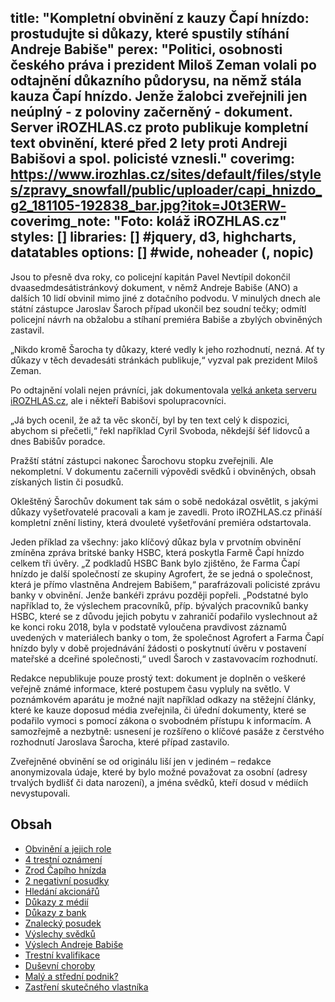 title: "Kompletní obvinění z kauzy Čapí hnízdo: prostudujte si důkazy, které spustily stíhání Andreje Babiše"
perex: "Politici, osobnosti českého práva i prezident Miloš Zeman volali po odtajnění důkazního půdorysu, na němž stála kauza Čapí hnízdo. Jenže žalobci zveřejnili jen neúplný - z poloviny začerněný - dokument. Server iROZHLAS.cz proto publikuje kompletní text obvinění, které před 2 lety proti Andreji Babišovi a spol. policisté vznesli."
coverimg: https://www.irozhlas.cz/sites/default/files/styles/zpravy_snowfall/public/uploader/capi_hnizdo_g2_181105-192838_bar.jpg?itok=J0t3ERW-
coverimg_note: "Foto: koláž iROZHLAS.cz"
styles: []
libraries: [] #jquery, d3, highcharts, datatables
options: [] #wide, noheader (, nopic)
---

Jsou to přesně dva roky, co policejní kapitán Pavel Nevtípil dokončil dvaasedmdesátistránkový dokument, v němž Andreje Babiše (ANO) a dalších 10 lidí obvinil mimo jiné z dotačního podvodu. V minulých dnech ale státní zástupce Jaroslav Šaroch případ ukončil bez soudní tečky; odmítl policejní návrh na obžalobu a stíhaní premiéra Babiše a zbylých obviněných zastavil.

„Nikdo kromě Šarocha ty důkazy, které vedly k jeho rozhodnutí, nezná. Ať ty důkazy v těch devadesáti stránkách publikuje,“ vyzval pak prezident Miloš Zeman.

Po odtajnění volali nejen právníci, jak dokumentovala [velká anketa serveru iROZHLAS.cz](https://www.irozhlas.cz/zpravy-domov/andrej-babis-capi-hnizdo-justice-bradacova-saroch-baxa-trestni-stihani_1909100600_kno), ale i někteří Babišovi spolupracovníci.

„Já bych ocenil, že až ta věc skončí, byl by ten text celý k dispozici, abychom si přečetli,“ řekl například Cyril Svoboda, někdejší šéf lidovců a dnes Babišův poradce. 

Pražští státní zástupci nakonec Šarochovu stopku zveřejnili. Ale nekompletní. V dokumentu začernili výpovědi svědků i obviněných, obsah získaných listin či posudků.

Okleštěný Šarochův dokument tak sám o sobě nedokázal osvětlit, s jakými důkazy vyšetřovatelé pracovali a kam je zavedli. Proto iROZHLAS.cz přináší kompletní znění listiny, která dvouleté vyšetřování premiéra odstartovala. 

Jeden příklad za všechny: jako klíčový důkaz byla v prvotním obvinění zmíněna zpráva britské banky HSBC, která poskytla Farmě Čapí hnízdo celkem tři úvěry. „Z podkladů HSBC Bank bylo zjištěno, že Farma Čapí hnízdo je další společností ze skupiny Agrofert, že se jedná o společnost, která je přímo vlastněna Andrejem Babišem,“ parafrázovali policisté zprávu banky v obvinění. Jenže bankéři zprávu později popřeli. „Podstatné bylo například to, že výslechem pracovníků, příp. bývalých pracovníků banky HSBC, které se z důvodu jejich pobytu v zahraničí podařilo vyslechnout až ke konci roku 2018, byla v podstatě vyloučena pravdivost záznamů uvedených v materiálech banky o tom, že společnost Agrofert a Farma Čapí hnízdo byly v době projednávání žádosti o poskytnutí úvěru v postavení mateřské a dceřiné společnosti,“ uvedl Šaroch v zastavovacím rozhodnutí.

Redakce nepublikuje pouze prostý text: dokument je doplněn o veškeré veřejně známé informace, které postupem času vypluly na světlo. V poznámkovém aparátu je možné najít například odkazy na stěžejní články, které ke kauze doposud média zveřejnila, či úřední dokumenty, které se podařilo vymoci s pomocí zákona o svobodném přístupu k informacím. A samozřejmě a nezbytně: usnesení je rozšířeno o klíčové pasáže z čerstvého rozhodnutí Jaroslava Šarocha, které případ zastavilo.

Zveřejněné obvinění se od originálu liší jen v jediném – redakce anonymizovala údaje, které by bylo možné považovat za osobní (adresy trvalých bydlišť či data narození), a jména svědků, kteří dosud v médiích nevystupovali.

## Obsah

- [Obvinění a jejich role](#par_1) 
- [4 trestní oznámení](#par_184)
- [Zrod Čapího hnízda](#par_194)
- [2 negativní posudky](par_283)
- [Hledání akcionářů](#par_310)
- [Důkazy z médií](#par_329)
- [Důkazy z bank](#par_342)
- [Znalecký posudek](#par_358)
- [Výslechy svědků](#par_369)
- [Výslech Andreje Babiše](#par_465)
- [Trestní kvalifikace](#par_474)
- [Duševní choroby](#par_577)
- [Malý a střední podnik?](#par_593)
- [Zastření skutečného vlastníka](#par_645)

<wide>
	<div id="textbx"></div>
</wide>